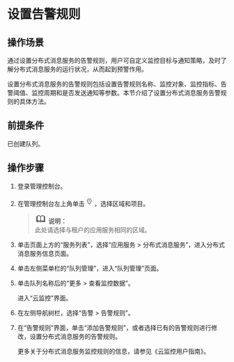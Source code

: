 # 设置告警规则<a name="dms-ug-180524001"></a>

## 操作场景<a name="section2938669717629"></a>

通过设置分布式消息服务的告警规则，用户可自定义监控目标与通知策略，及时了解分布式消息服务的运行状况，从而起到预警作用。

设置分布式消息服务的告警规则包括设置告警规则名称、监控对象、监控指标、告警阈值、监控周期和是否发送通知等参数。本节介绍了设置分布式消息服务告警规则的具体方法。

## 前提条件<a name="section2862447517827"></a>

已创建队列。

## 操作步骤<a name="section1759104141720"></a>

1.  登录管理控制台。
2.  在管理控制台左上角单击![](figures/icon-region.png)，选择区域和项目。

    >![](public_sys-resources/icon-note.gif) **说明：**   
    >此处请选择与租户的应用服务相同的区域。  

3.  单击页面上方的“服务列表”，选择“应用服务 \> 分布式消息服务”，进入分布式消息服务信息页面。
4.  单击左侧菜单栏的“队列管理”，进入“队列管理”页面。
5.  单击队列名称后的“更多 \> 查看监控数据”。

    进入“云监控”界面。

6.  在左侧导航树栏，选择“告警 \> 告警规则”。
7.  在“告警规则”界面，单击“添加告警规则”，或者选择已有的告警规则进行修改，设置分布式消息服务的告警规则。

    更多关于分布式消息服务监控规则的信息，请参见《云监控用户指南》。


